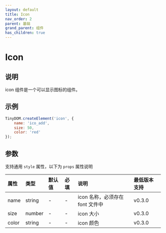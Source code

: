 ```yaml
---
layout: default
title: Icon
nav_order: 2
parent: 基础
grand_parent: 组件
has_children: true
---
```


# Icon

## 说明
icon 组件是一个可以显示图标的组件。

## 示例
```javascript
TinyDOM.createElement('icon', {
    name: 'ico_add',
    size: 50,
    color: 'red'
});
```

## 参数
支持通用 `style` 属性，以下为 `props` 属性说明

| 属性 | 类型     | 默认值 | 必填 | 说明             | 最低版本支持   |
|:----|:-------|:------|:-----|:---------------|:---------|
| name | string | - | - | icon 名称，必须存在 font 文件中 | v0.3.0 |
| size | number | - | - | icon 大小 | v0.3.0 |
| color | string | - | - | icon 颜色 | v0.3.0 |
